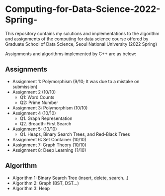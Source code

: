 # Computing-for-Data-Science-2022-Spring-
This repository contains my solutions and implementations to the algorithm and assignments of the computing for data science course offered by Graduate School of Data Science, Seoul National University (2022 Spring)

Assignments and algorithms implemented by C++ are as below:

## Assignments
- Assignment 1: Polymorphism (9/10; It was due to a mistake on submission)
- Assignment 2 (10/10)
  - Q1: Word Counts
  - Q2: Prime Number
- Assignment 3: Polymorphism (10/10)
- Assignment 4 (10/10)
  - Q1. Graph Representation
  - Q2. Breadth-First Search
- Assignment 5: (10/10)
  - Q1. Heaps, Binary Search Trees, and Red-Black Trees
- Assignment 6: Set Container (10/10)
- Assignment 7: Graph Theory (10/10)
- Assignment 8: Deep Learning (?/10)
## Algorithm
- Algorithm 1: Binary Search Tree (insert, delete, search...)
- Algorithm 2: Graph (BST, DST...)
- Algorithm 3: Heap 
